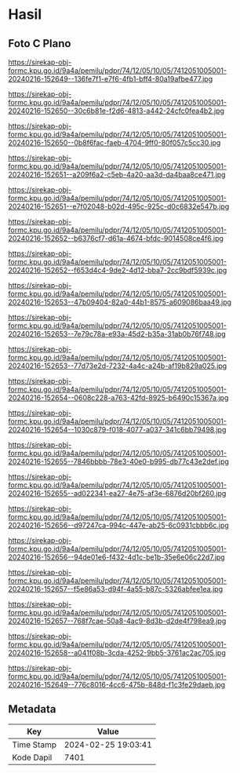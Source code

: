 # Hasil

## Foto C Plano

https://sirekap-obj-formc.kpu.go.id/9a4a/pemilu/pdpr/74/12/05/10/05/7412051005001-20240216-152649--136fe7f1-e7f6-4fb1-bff4-80a19afbe477.jpg

https://sirekap-obj-formc.kpu.go.id/9a4a/pemilu/pdpr/74/12/05/10/05/7412051005001-20240216-152650--30c6b81e-f2d6-4813-a442-24cfc0fea4b2.jpg

https://sirekap-obj-formc.kpu.go.id/9a4a/pemilu/pdpr/74/12/05/10/05/7412051005001-20240216-152650--0b8f6fac-faeb-4704-9ff0-80f057c5cc30.jpg

https://sirekap-obj-formc.kpu.go.id/9a4a/pemilu/pdpr/74/12/05/10/05/7412051005001-20240216-152651--a209f6a2-c5eb-4a20-aa3d-da4baa8ce471.jpg

https://sirekap-obj-formc.kpu.go.id/9a4a/pemilu/pdpr/74/12/05/10/05/7412051005001-20240216-152651--e7f02048-b02d-495c-925c-d0c6832e547b.jpg

https://sirekap-obj-formc.kpu.go.id/9a4a/pemilu/pdpr/74/12/05/10/05/7412051005001-20240216-152652--b6376cf7-d61a-4674-bfdc-9014508ce4f6.jpg

https://sirekap-obj-formc.kpu.go.id/9a4a/pemilu/pdpr/74/12/05/10/05/7412051005001-20240216-152652--f653d4c4-9de2-4d12-bba7-2cc9bdf5939c.jpg

https://sirekap-obj-formc.kpu.go.id/9a4a/pemilu/pdpr/74/12/05/10/05/7412051005001-20240216-152653--47b09404-82a0-44b1-8575-a609086baa49.jpg

https://sirekap-obj-formc.kpu.go.id/9a4a/pemilu/pdpr/74/12/05/10/05/7412051005001-20240216-152653--7e79c78a-e93a-45d2-b35a-31ab0b76f748.jpg

https://sirekap-obj-formc.kpu.go.id/9a4a/pemilu/pdpr/74/12/05/10/05/7412051005001-20240216-152653--77d73e2d-7232-4a4c-a24b-af19b829a025.jpg

https://sirekap-obj-formc.kpu.go.id/9a4a/pemilu/pdpr/74/12/05/10/05/7412051005001-20240216-152654--0608c228-a763-42fd-8925-b6490c15367a.jpg

https://sirekap-obj-formc.kpu.go.id/9a4a/pemilu/pdpr/74/12/05/10/05/7412051005001-20240216-152654--1030c879-f018-4077-a037-341c6bb79498.jpg

https://sirekap-obj-formc.kpu.go.id/9a4a/pemilu/pdpr/74/12/05/10/05/7412051005001-20240216-152655--7846bbbb-78e3-40e0-b995-db77c43e2def.jpg

https://sirekap-obj-formc.kpu.go.id/9a4a/pemilu/pdpr/74/12/05/10/05/7412051005001-20240216-152655--ad022341-ea27-4e75-af3e-6876d20bf260.jpg

https://sirekap-obj-formc.kpu.go.id/9a4a/pemilu/pdpr/74/12/05/10/05/7412051005001-20240216-152656--d97247ca-994c-447e-ab25-6c0931cbbb6c.jpg

https://sirekap-obj-formc.kpu.go.id/9a4a/pemilu/pdpr/74/12/05/10/05/7412051005001-20240216-152656--94de01e6-f432-4d1c-be1b-35e6e06c22d7.jpg

https://sirekap-obj-formc.kpu.go.id/9a4a/pemilu/pdpr/74/12/05/10/05/7412051005001-20240216-152657--f5e86a53-d94f-4a55-b87c-5326abfee1ea.jpg

https://sirekap-obj-formc.kpu.go.id/9a4a/pemilu/pdpr/74/12/05/10/05/7412051005001-20240216-152657--768f7cae-50a8-4ac9-8d3b-d2de4f798ea9.jpg

https://sirekap-obj-formc.kpu.go.id/9a4a/pemilu/pdpr/74/12/05/10/05/7412051005001-20240216-152658--a041f08b-3cda-4252-9bb5-3761ac2ac705.jpg

https://sirekap-obj-formc.kpu.go.id/9a4a/pemilu/pdpr/74/12/05/10/05/7412051005001-20240216-152649--776c8016-4cc6-475b-848d-f1c3fe29daeb.jpg


## Metadata

| Key        | Value               |
| ---------- | ------------------- |
| Time Stamp | 2024-02-25 19:03:41 |
| Kode Dapil | 7401                |



